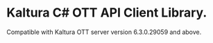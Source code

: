 # Kaltura C# OTT API Client Library.
Compatible with Kaltura OTT server version 6.3.0.29059 and above.
